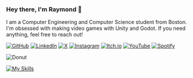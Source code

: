 ### Hey there, I'm Raymond 👋
I am a Computer Engineering and Computer Science student from Boston. I'm obsessed with making video games with Unity and Godot. If you need anything, feel free to reach out!


[![GitHub](https://img.shields.io/badge/github-%23121011.svg?style=for-the-badge&logo=github&logoColor=white)](https://github.com/Bruvato)
[![LinkedIn](https://img.shields.io/badge/linkedin-%230077B5.svg?style=for-the-badge&logo=linkedin&logoColor=white)](https://www.linkedin.com/in/raymondyxu/)
[![X](https://img.shields.io/badge/X-%23000000.svg?style=for-the-badge&logo=X&logoColor=white)](https://x.com/bruh84930683)
[![Instagram](https://img.shields.io/badge/Instagram-%23E4405F.svg?style=for-the-badge&logo=Instagram&logoColor=white)](https://www.instagram.com/bruvatoo/)
[![Itch.io](https://img.shields.io/badge/Itch-%23FF0B34.svg?style=for-the-badge&logo=Itch.io&logoColor=white)](https://bruvato.itch.io/)
[![YouTube](https://img.shields.io/badge/YouTube-%23FF0000.svg?style=for-the-badge&logo=YouTube&logoColor=white)](https://www.youtube.com/@bruv3722)
[![Spotify](https://img.shields.io/badge/Spotify-1ED760?style=for-the-badge&logo=spotify&logoColor=white)](https://open.spotify.com/user/nsp1vst993jizvym1uh08dqys?si=5a67bc44f2034392)

![Donut](https://github.com/Bruvato/Bruvato/blob/main/donut_spin_gif.gif)

[![My Skills](https://skillicons.dev/icons?i=js,ts,html,css,nodejs,react,next,vercel,vite,tailwind,threejs,d3,py,java,cs,cpp,git,github,unity,unreal,godot,blender,ps,pr,ae,matlab,arduino,notion)](https://skillicons.dev)

<!--
**Bruvato/Bruvato** is a ✨ _special_ ✨ repository because its `README.md` (this file) appears on your GitHub profile.

Here are some ideas to get you started:

- 🔭 I’m currently working on ...
- 🌱 I’m currently learning ...
- 👯 I’m looking to collaborate on ...
- 🤔 I’m looking for help with ...
- 💬 Ask me about ...
- 📫 How to reach me: ...
- 😄 Pronouns: ...
- ⚡ Fun fact: ...
-->

